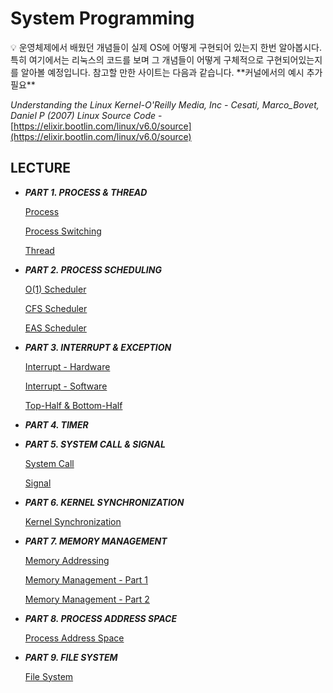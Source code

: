 # System Programming

<aside>
💡 운영체제에서 배웠던 개념들이 실제 OS에 어떻게 구현되어 있는지 한번 알아봅시다. 특히 여기에서는 리눅스의 코드를 보며 그 개념들이 어떻게 구체적으로 구현되어있는지를 알아볼 예정입니다. 참고할 만한 사이트는 다음과 같습니다. **커널에서의 예시 추가 필요**

*Understanding the Linux Kernel-O'Reilly Media, Inc - Cesati, Marco_Bovet, Daniel P (2007)*
*Linux Source Code* - [https://elixir.bootlin.com/linux/v6.0/source](https://elixir.bootlin.com/linux/v6.0/source)

</aside>

## LECTURE

- ***PART 1. PROCESS & THREAD***
    
    [Process](System%20Programming%20ef5eddc30784496987ece321a1b316d0/Process%206ca07a341ce24a5da733bc698bc154fc.md)
    
    [Process Switching](System%20Programming%20ef5eddc30784496987ece321a1b316d0/Process%20Switching%202a8a25c0b8374e8aa416dda94e4d47c8.md)
    
    [Thread](System%20Programming%20ef5eddc30784496987ece321a1b316d0/Thread%2018eea2f495e647419e412c14d4e4fe17.md)
    
- ***PART 2. PROCESS SCHEDULING***
    
    [O(1) Scheduler](System%20Programming%20ef5eddc30784496987ece321a1b316d0/O(1)%20Scheduler%206d4768b5d78849c4846794accafcd876.md)
    
    [CFS Scheduler](System%20Programming%20ef5eddc30784496987ece321a1b316d0/CFS%20Scheduler%20078909f29c7d4173aadd982072650fe2.md)
    
    [EAS Scheduler](System%20Programming%20ef5eddc30784496987ece321a1b316d0/EAS%20Scheduler%201610f4570e8a47638341bb9902f59a96.md)
    
- ***PART 3. INTERRUPT & EXCEPTION***
    
    [Interrupt - Hardware](System%20Programming%20ef5eddc30784496987ece321a1b316d0/Interrupt%20-%20Hardware%202dc612ca6a4448d692a02586bfaef308.md)
    
    [Interrupt - Software](System%20Programming%20ef5eddc30784496987ece321a1b316d0/Interrupt%20-%20Software%20a0085195d40b409a82198d9814d8c772.md)
    
    [Top-Half & Bottom-Half](System%20Programming%20ef5eddc30784496987ece321a1b316d0/Top-Half%20&%20Bottom-Half%202f1f8c256577449d9b8586f2edd782a7.md)
    
- ***PART 4. TIMER***
- ***PART 5. SYSTEM CALL & SIGNAL***
    
    [System Call](System%20Programming%20ef5eddc30784496987ece321a1b316d0/System%20Call%20ce5a5900a6bb4d04ad67478c3ccc3f04.md)
    
    [Signal](System%20Programming%20ef5eddc30784496987ece321a1b316d0/Signal%20d98cd8010f2f4a168600a4cf81cae5e7.md)
    
- ***PART 6. KERNEL SYNCHRONIZATION***
    
    [Kernel Synchronization](System%20Programming%20ef5eddc30784496987ece321a1b316d0/Kernel%20Synchronization%207c103550950743999448e993a52be062.md)
    
- ***PART 7. MEMORY MANAGEMENT***
    
    [Memory Addressing](System%20Programming%20ef5eddc30784496987ece321a1b316d0/Memory%20Addressing%20e87f6fded9214b37badb554ca7fe4b99.md)
    
    [Memory Management - Part 1](System%20Programming%20ef5eddc30784496987ece321a1b316d0/Memory%20Management%20-%20Part%201%203998f819ca6b40c5a4df192902ad9d03.md)
    
    [Memory Management - Part 2](System%20Programming%20ef5eddc30784496987ece321a1b316d0/Memory%20Management%20-%20Part%202%20e622c1e234174ef0ac7b9a9cb81e4e95.md)
    
- ***PART 8. PROCESS ADDRESS SPACE***
    
    [Process Address Space](System%20Programming%20ef5eddc30784496987ece321a1b316d0/Process%20Address%20Space%20db3310783942438db651340c00b6af2b.md)
    
- ***PART 9. FILE SYSTEM***
    
    [File System](System%20Programming%20ef5eddc30784496987ece321a1b316d0/File%20System%209d635d7aec134c85817ae6e65be71a58.md)